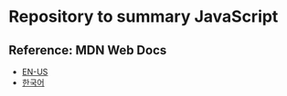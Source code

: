 # Repository to summary JavaScript

## Reference: MDN Web Docs

- [EN-US](https://developer.mozilla.org/en-US/docs/Web/JavaScript)
- [한국어](https://developer.mozilla.org/ko/docs/Web/JavaScript)
